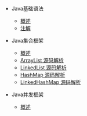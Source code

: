 [comment]: <> (Java系列侧边栏)

* Java基础语法
  * [概述](/blog/java/basic/overview)
  * [注解](/blog/java/basic/annotation)

* Java集合框架
  * [概述](/blog/java/collection/overview)
  * [ArrayList 源码解析](/blog/java/collection/arraylist)
  * [LinkedList 源码解析](/blog/java/collection/linkedlist)
  * [HashMap 源码解析](/blog/java/collection/hashmap)
  * [LinkedHashMap 源码解析](/blog/java/collection/linkedhashmap)

* Java并发框架
  * [概述](/blog/java/juc/overview)